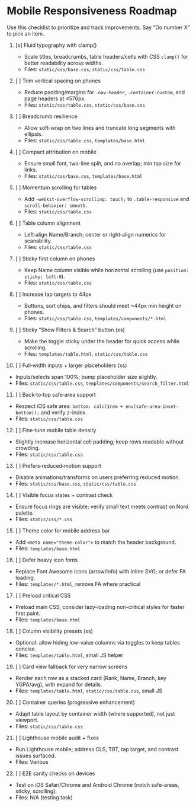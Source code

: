 # Mobile Responsiveness Roadmap

Use this checklist to prioritize and track improvements. Say “Do number X” to pick an item.

1. [x] Fluid typography with clamp()
   - Scale titles, breadcrumbs, table headers/cells with CSS `clamp()` for better readability across widths.
   - Files: `static/css/base.css`, `static/css/table.css`

2. [ ] Trim vertical spacing on phones
   - Reduce padding/margins for `.nav-header`, `.container-custom`, and page headers at ≤576px.
   - Files: `static/css/table.css`, `static/css/base.css`

3. [ ] Breadcrumb resilience
   - Allow soft-wrap on two lines and truncate long segments with ellipsis.
   - Files: `static/css/table.css`, `templates/base.html`

4. [ ] Compact attribution on mobile
   - Ensure small font, two-line split, and no overlap; min tap size for links.
   - Files: `static/css/base.css`, `templates/base.html`

5. [ ] Momentum scrolling for tables
   - Add `-webkit-overflow-scrolling: touch;` to `.table-responsive` and `scroll-behavior: smooth`.
   - Files: `static/css/table.css`

6. [ ] Table column alignment
   - Left‑align Name/Branch; center or right‑align numerics for scanability.
   - Files: `static/css/table.css`

7. [ ] Sticky first column on phones
   - Keep Name column visible while horizontal scrolling (use `position: sticky; left:0`).
   - Files: `static/css/table.css`

8. [ ] Increase tap targets to 44px
   - Buttons, sort chips, and filters should meet ~44px min height on phones.
   - Files: `static/css/table.css`, `templates/components/*.html`

9. [ ] Sticky “Show Filters & Search” button (xs)
   - Make the toggle sticky under the header for quick access while scrolling.
   - Files: `templates/table.html`, `static/css/table.css`

10. [ ] Full‑width inputs + larger placeholders (xs)
   - Inputs/selects span 100%; bump placeholder size slightly.
   - Files: `static/css/table.css`, `templates/components/search_filter.html`

11. [ ] Back‑to‑top safe‑area support
   - Respect iOS safe area: `bottom: calc(1rem + env(safe-area-inset-bottom));` and verify z-index.
   - Files: `static/css/table.css`

12. [ ] Fine‑tune mobile table density
   - Slightly increase horizontal cell padding; keep rows readable without crowding.
   - Files: `static/css/table.css`

13. [ ] Prefers‑reduced‑motion support
   - Disable animations/transforms on users preferring reduced motion.
   - Files: `static/css/base.css`, `static/css/table.css`

14. [ ] Visible focus states + contrast check
   - Ensure focus rings are visible; verify small text meets contrast on Nord palette.
   - Files: `static/css/*.css`

15. [ ] Theme color for mobile address bar
   - Add `<meta name="theme-color">` to match the header background.
   - Files: `templates/base.html`

16. [ ] Defer heavy icon fonts
   - Replace Font Awesome icons (arrow/info) with inline SVG; or defer FA loading.
   - Files: `templates/*.html`, remove FA where practical

17. [ ] Preload critical CSS
   - Preload main CSS; consider lazy-loading non-critical styles for faster first paint.
   - Files: `templates/base.html`

18. [ ] Column visibility presets (xs)
   - Optional: allow hiding low-value columns via toggles to keep tables concise.
   - Files: `templates/table.html`, small JS helper

19. [ ] Card view fallback for very narrow screens
   - Render each row as a stacked card (Rank, Name, Branch, key YGPA/avg), with expand for details.
   - Files: `templates/table.html`, `static/css/table.css`, small JS

20. [ ] Container queries (progressive enhancement)
   - Adapt table layout by container width (where supported), not just viewport.
   - Files: `static/css/table.css`

21. [ ] Lighthouse mobile audit + fixes
   - Run Lighthouse mobile; address CLS, TBT, tap target, and contrast issues surfaced.
   - Files: Various

22. [ ] E2E sanity checks on devices
   - Test on iOS Safari/Chrome and Android Chrome (notch safe-areas, sticky, scrolling).
   - Files: N/A (testing task)
